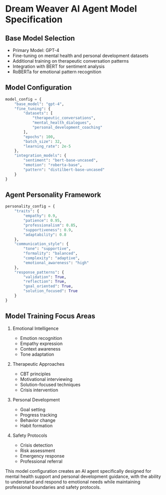 # Dream Weaver AI Agent Model Specification

## Base Model Selection
- Primary Model: GPT-4
- Fine-tuning on mental health and personal development datasets
- Additional training on therapeutic conversation patterns
- Integration with BERT for sentiment analysis
- RoBERTa for emotional pattern recognition

## Model Configuration
```python
model_config = {
    "base_model": "gpt-4",
    "fine_tuning": {
        "datasets": [
            "therapeutic_conversations",
            "mental_health_dialogues",
            "personal_development_coaching"
        ],
        "epochs": 100,
        "batch_size": 32,
        "learning_rate": 2e-5
    },
    "integration_models": {
        "sentiment": "bert-base-uncased",
        "emotion": "roberta-base",
        "pattern": "distilbert-base-uncased"
    }
}
```

## Agent Personality Framework
```python
personality_config = {
    "traits": {
        "empathy": 0.9,
        "patience": 0.95,
        "professionalism": 0.85,
        "supportiveness": 0.9,
        "adaptability": 0.8
    },
    "communication_style": {
        "tone": "supportive",
        "formality": "balanced",
        "complexity": "adaptive",
        "emotional_awareness": "high"
    },
    "response_patterns": {
        "validation": True,
        "reflection": True,
        "goal_oriented": True,
        "solution_focused": True
    }
}
```

## Model Training Focus Areas
1. Emotional Intelligence
   - Emotion recognition
   - Empathy expression
   - Context awareness
   - Tone adaptation

2. Therapeutic Approaches
   - CBT principles
   - Motivational interviewing
   - Solution-focused techniques
   - Crisis intervention

3. Personal Development
   - Goal setting
   - Progress tracking
   - Behavior change
   - Habit formation

4. Safety Protocols
   - Crisis detection
   - Risk assessment
   - Emergency response
   - Professional referral

This model configuration creates an AI agent specifically designed for mental health support and personal development guidance, with the ability to understand and respond to emotional needs while maintaining professional boundaries and safety protocols.
